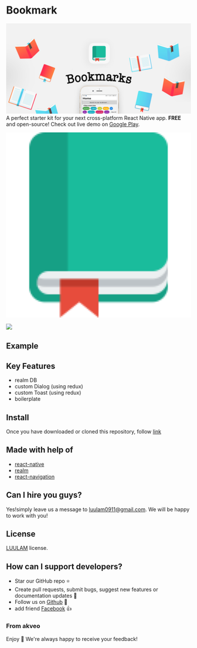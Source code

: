 # Bookmark
![Preview](Public/banner.png)
A perfect starter kit for your next cross-platform React Native app. **FREE** and open-source! Check out live demo on [Google Play](https://play.google.com/store/apps/details?id=com.luulam.bookmark).

![Preview](Public/icon.png)

<a href="https://play.google.com/store/apps/details?id=com.luulam.bookmark" alt="Google play"><img src="http://i.imgur.com/pxFfB0S.png" width="200"/></a>


## Example
<!-- ![](Public/demo.gif?raw=true) -->

## Key Features
 - realm DB
 - custom Dialog (using redux)
 - custom Toast (using redux)
 - boilerplate

## Install
Once you have downloaded or cloned this repository, follow [link](https://github.com/react-community/create-react-native-app)
## Made with help of
- [react-native](https://github.com/facebook/react-native)
- [realm](https://realm.io/news/introducing-realm-react-native/)
- [react-navigation](https://github.com/react-community/react-navigation)

## Can I hire you guys?
Yes!simply leave us a message to [luulam0911@gmail.com](mailto:luulam0911@gmail.com). We will be happy to work with you!

## License
[LUULAM](LICENSE.txt) license.

## How can I support developers?
- Star our GitHub repo :star:
- Create pull requests, submit bugs, suggest new features or documentation updates :wrench:
- Follow us on [Github](https://github.com/luulam) :feet:
- add friend [Facebook](https://www.facebook.com/luu.bang.77/) :thumbsup:


### From akveo

Enjoy :metal:
We're always happy to receive your feedback!